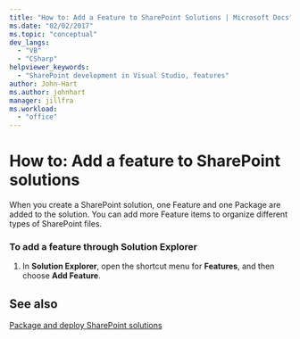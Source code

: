 ```yaml
---
title: "How to: Add a Feature to SharePoint Solutions | Microsoft Docs"
ms.date: "02/02/2017"
ms.topic: "conceptual"
dev_langs: 
  - "VB"
  - "CSharp"
helpviewer_keywords: 
  - "SharePoint development in Visual Studio, features"
author: John-Hart
ms.author: johnhart
manager: jillfra
ms.workload: 
  - "office"
---
```

# How to: Add a feature to SharePoint solutions
  When you create a SharePoint solution, one Feature and one Package are added to the solution. You can add more Feature items to organize different types of SharePoint files.  
  
### To add a feature through Solution Explorer
  
1.  In **Solution Explorer**, open the shortcut menu for **Features**, and then choose **Add Feature**.  
  
## See also
 [Package and deploy SharePoint solutions](../sharepoint/packaging-and-deploying-sharepoint-solutions.md)  
